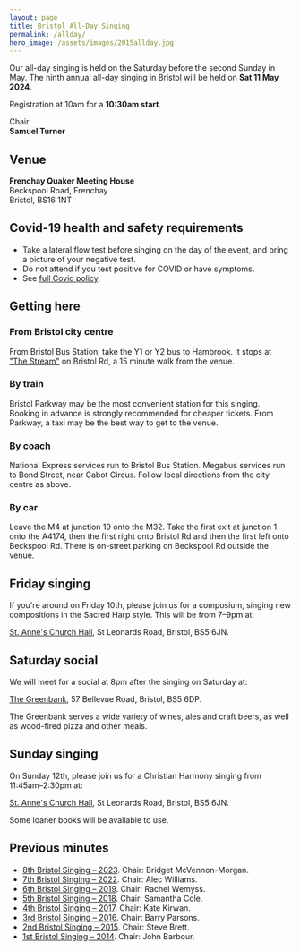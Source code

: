 ```yaml
---
layout: page
title: Bristol All-Day Singing
permalink: /allday/
hero_image: /assets/images/2015allday.jpg
---
```


Our all-day singing is held on the Saturday before the second Sunday in May.
The ninth annual all-day singing in Bristol will be held on **Sat 11 May 2024**.

Registration at 10am for a **10:30am start**.

Chair  
**Samuel Turner**

## Venue

**Frenchay Quaker Meeting House**  
Beckspool Road, Frenchay  
Bristol, BS16 1NT

## Covid-19 health and safety requirements

- Take a lateral flow test before singing on the day of the event, and bring a picture of your negative test.
- Do not attend if you test positive for COVID or have symptoms.
- See [full Covid policy](https://bit.ly/bsh-covid-policy).

## Getting here

### From Bristol city centre

From Bristol Bus Station, take the Y1 or Y2 bus to Hambrook. It stops at ["The Stream"](https://maps.app.goo.gl/H6TJQNVf3sUrhQHm7) on Bristol Rd, a 15 minute walk from the venue.

### By train

Bristol Parkway may be the most convenient station for this singing. Booking in advance is strongly recommended for cheaper tickets. From Parkway, a taxi may be the best way to get to the venue.

### By coach

National Express services run to Bristol Bus Station. Megabus services run to Bond Street, near Cabot Circus. Follow local directions from the city centre as above.

### By car

Leave the M4 at junction 19 onto the M32. Take the first exit at junction 1 onto the A4174, then the first right onto Bristol Rd and then the first left onto Beckspool Rd. There is on-street parking on Beckspool Rd outside the venue.

## Friday singing

If you're around on Friday 10th, please join us for a composium, singing new compositions in the Sacred Harp style.
This will be from 7–9pm at:

[St. Anne's Church Hall](http://www.stanneschurchbristol.org.uk/),
St Leonards Road,
Bristol, BS5 6JN.

## Saturday social

We will meet for a social at 8pm after the singing on Saturday at:

[The Greenbank](https://thegreenbankbristol.co.uk/),
57 Bellevue Road,
Bristol, BS5 6DP.

The Greenbank serves a wide variety of wines, ales and craft beers, as well as wood-fired pizza and other meals.

## Sunday singing

On Sunday 12th, please join us for a Christian Harmony singing from 11:45am–2:30pm at:

[St. Anne's Church Hall](http://www.stanneschurchbristol.org.uk/),
St Leonards Road,
Bristol, BS5 6JN.

Some loaner books will be available to use.

## Previous minutes

- [8th Bristol Singing – 2023](http://fasola.org/minutes/search/?n=6574). Chair: Bridget McVennon-Morgan.
- [7th Bristol Singing – 2022](http://fasola.org/minutes/search/?n=6369). Chair: Alec Williams.
- [6th Bristol Singing – 2019](http://fasola.org/minutes/search/?n=5916). Chair: Rachel Wemyss.
- [5th Bristol Singing – 2018](http://fasola.org/minutes/search/?n=5615). Chair: Samantha Cole.
- [4th Bristol Singing – 2017](http://fasola.org/minutes/search/?n=5316). Chair: Kate Kirwan.
- [3rd Bristol Singing – 2016](http://fasola.org/minutes/search/?n=5017). Chair: Barry Parsons.
- [2nd Bristol Singing – 2015](http://fasola.org/minutes/search/?n=4724). Chair: Steve Brett.
- [1st Bristol Singing – 2014](http://fasola.org/minutes/search/?n=4440). Chair: John Barbour.
